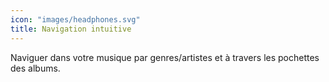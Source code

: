 ```yaml
---
icon: "images/headphones.svg"
title: Navigation intuitive
---
```

Naviguer dans votre musique par genres/artistes et à travers les pochettes des albums.
